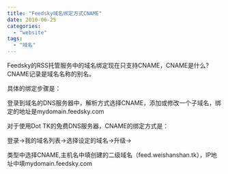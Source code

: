 ```yaml
---
title: "Feedsky域名绑定方式CNAME"
date: 2010-06-25
categories: 
  - "website"
tags: 
  - "域名"
---
```


Feedsky的RSS托管服务中的域名绑定现在只支持CNAME，CNAME是什么?CNAME记录是域名名称的别名。

具体的绑定步骤是：

登录到域名的DNS服务器中，解析方式选择CNAME，添加或修改一个子域名，绑定的地址是mydomain.feedsky.com

对于使用Dot TK的免费DNS服务器，CNAME的绑定方式是：

登录→我的域名列表→选择设定的域名→升级→

类型中选择CNAME,主机名中填创建的二级域名（feed.weishanshan.tk），IP地址中填mydomain.feedsky.com
